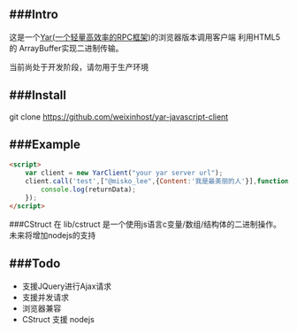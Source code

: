 ###Intro
---
这是一个[Yar(一个轻量高效率的RPC框架)](https://github.com/laruence/yar)的浏览器版本调用客户端
利用HTML5的 ArrayBuffer实现二进制传输。

当前尚处于开发阶段，请勿用于生产环境


###Install
---

git clone https://github.com/weixinhost/yar-javascript-client

###Example
---
```HTML
<script>
    var client = new YarClient("your yar server url");
    client.call('test',["@misko_lee",{Content:'我是最美丽的人'}],function(returnData){
        console.log(returnData);
    });
</script>
```

###CStruct
    在 lib/cstruct 是一个使用js语言c变量/数组/结构体的二进制操作。未来将增加nodejs的支持

###Todo
---
- 支援JQuery进行Ajax请求
- 支援并发请求
- 浏览器兼容
- CStruct 支援 nodejs



